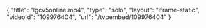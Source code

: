 {
    "title": "lgcv5online.mp4",
    "type": "solo",
    "layout": "iframe-static",
    "videoId": "109976404",
    "url": "\/tvpembed\/109976404"
}